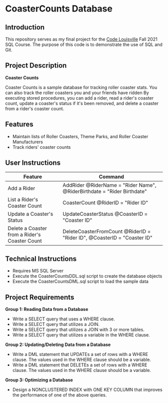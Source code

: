 # CoasterCounts  Database

## Introduction
This repository serves as my final project for the [Code Louisville](https://www.codelouisville.org) Fall 2021 SQL Course.  The purpose of this code is to demonstrate the use of SQL and Git.

## Project Description

**Coaster Counts**

Coaster Counts is a sample database for tracking roller coaster stats.  You can also track the roller coasters you and your friends have ridden  By executing stored procedures, you can add a rider, read a rider's coaster count, update a coaster's status if it's been removed, and delete a coaster from a rider's coaster count.

## Features

- Maintain lists of Roller Coasters, Theme Parks, and Roller Coaster Manufacturers
- Track riders' coaster counts

## User Instructions

| Feature | Command |
| ---------- | ---------- |
| Add a Rider | AddRider @RiderName = "Rider Name", @RiderBirthdate = "Rider Birthdate"  |
| List a Rider's Coaster Count | CoasterCount @RiderID = "Rider ID" |
| Update a Coaster's Status | UpdateCoasterStatus @CoasterID = "Coaster ID" |
| Delete a Coaster from a Rider's Coaster Count | DeleteCoasterFromCount @RiderID = "Rider ID", @CoasterID = "Coaster ID" |

## Technical Instructions

- Requires MS SQL Server
- Execute the CoasterCountsDDL.sql script to create the database objects
- Execute the CoasterCountsDML.sql script to load the sample data

## Project Requirements

**Group 1: Reading Data from a Database**

- Write a SELECT query that uses a WHERE clause.
- Write a  SELECT query that utilizes a JOIN.
- Write a  SELECT query that utilizes a JOIN with 3 or more tables.
- Write a  SELECT query that utilizes a variable in the WHERE clause.

**Group 2: Updating/Deleting Data from a Database**

- Write a DML statement that UPDATEs a set of rows with a WHERE clause. The values used in the WHERE clause should be a variable.
- Write a DML statement that DELETEs a set of rows with a WHERE clause. The values used in the WHERE clause should be a variable.

**Group 3: Optimizing a Database**

- Design a NONCLUSTERED INDEX with ONE KEY COLUMN that improves the performance of one of the above queries.